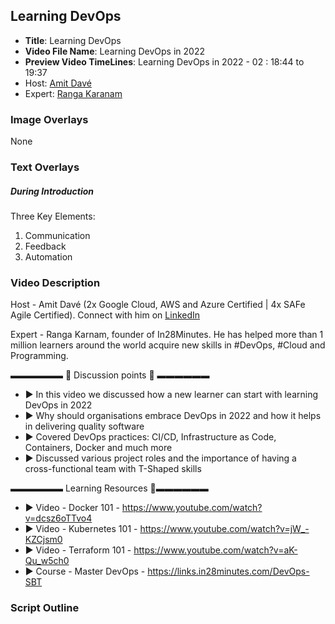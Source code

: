 ##  Learning DevOps

- **Title**: Learning DevOps
- **Video File Name**: Learning DevOps in 2022
- **Preview Video TimeLines**: Learning DevOps in 2022 - 02 : 18:44 to 19:37
- Host: [Amit Davé](https://www.linkedin.com/in/amdave/)
- Expert: [Ranga Karanam](https://in.linkedin.com/in/rangakaranam)


### Image Overlays

None

### Text Overlays

##### During Introduction

Three Key Elements:
1. Communication
2. Feedback
3. Automation


### Video Description

Host - Amit Davé (2x Google Cloud, AWS and Azure Certified | 4x SAFe Agile Certified). Connect with him on [LinkedIn](https://www.linkedin.com/in/amdave/)

Expert - Ranga Karnam, founder of In28Minutes. He has helped more than 1 million learners around the world acquire new skills in #DevOps, #Cloud and Programming.

▬▬▬▬▬▬   💎  Discussion points 💎  ▬▬▬▬▬▬ 
- ► In this video we discussed how a new learner can start with learning DevOps in 2022
- ► Why should organisations embrace DevOps in 2022 and how it helps in delivering quality software
- ► Covered DevOps practices: CI/CD, Infrastructure as Code, Containers, Docker and much more 
- ► Discussed various project roles and the importance of having a cross-functional team with T-Shaped skills 

▬▬▬▬▬▬ Learning Resources 🔗▬▬▬▬▬▬ 

- ► Video - Docker 101 - https://www.youtube.com/watch?v=dcsz6oTTvo4
- ► Video - Kubernetes 101 - https://www.youtube.com/watch?v=jW_-KZCjsm0
- ► Video - Terraform 101 - https://www.youtube.com/watch?v=aK-Qu_w5ch0
- ► Course - Master DevOps  - https://links.in28minutes.com/DevOps-SBT


### Script Outline

